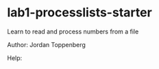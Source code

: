 # lab1-processlists-starter
Learn to read and process numbers from a file

Author: Jordan Toppenberg

Help: 
